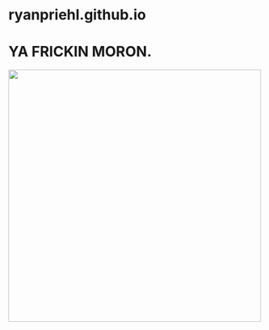 # ryanpriehl.github.io


<html>
<head>
<title>Page Title</title>
</head>
<body>

<h1>YA FRICKIN MORON.</h1>
<img src="https://i.imgur.com/1lQuvya.png" width="500" height="500">

</body>
</html>

